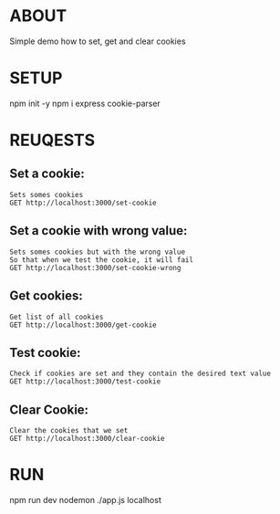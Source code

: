 # ABOUT
Simple demo how to set, get and clear cookies

# SETUP
npm init -y
npm i express cookie-parser

# REUQESTS

## Set a cookie:   
    Sets somes cookies
    GET http://localhost:3000/set-cookie

## Set a cookie with wrong value:   
    Sets somes cookies but with the wrong value
    So that when we test the cookie, it will fail
    GET http://localhost:3000/set-cookie-wrong

## Get cookies:
    Get list of all cookies
    GET http://localhost:3000/get-cookie

## Test cookie:
    Check if cookies are set and they contain the desired text value
    GET http://localhost:3000/test-cookie

## Clear Cookie:
    Clear the cookies that we set
    GET http://localhost:3000/clear-cookie

# RUN
npm run dev
nodemon ./app.js localhost
